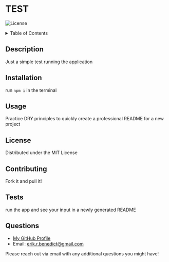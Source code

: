 # TEST

![License](https://img.shields.io/static/v1?label=LICENSE&message=MIT&color=<brightgreen>)

  <details>
  <summary>Table of Contents</summary>
  <ol>
    <li><a href="#description">Description</a></li>
    <li><a href="#installation">Installation</a></li>
    <li><a href="#usage">Usage</a></li>
    <li><a href="#license">License</a></li>
    <li><a href="#contributing">Contributing</a></li>
    <li><a href="#tests">Tests</a></li>
    <li><a href="#questions">Questions</a></li>
  </ol>
</details>

## Description

Just a simple test running the application

## Installation

run `npm i` in the terminal

## Usage

Practice DRY principles to quickly create a professional README for a new project

## License

Distributed under the MIT License

## Contributing

Fork it and pull it!

## Tests

run the app and see your input in a newly generated README

## Questions

- [My GitHub Profile](https://github.com/erikbenedict)
- Email: erik.r.benedict@gmail.com

Please reach out via email with any additional questions you might have!
